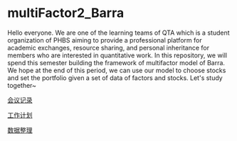 # multiFactor2_Barra
Hello everyone. We are one of the learning teams of QTA which is a student organization of PHBS aiming to provide a professional platform for academic exchanges, resource sharing, and personal inheritance for members who are interested in quantitative work. In this repository, we will spend this semester building the framework of multifactor model of Barra. We hope at the end of this period, we can use our model to choose stocks and set the portfolio given a set of data of factors and stocks. Let's study together~

[会议记录](https://docs.qq.com/doc/DZExDb015eUthZEpP?createTS=1601957812333&templateId=31227)

[工作计划](https://docs.qq.com/sheet/DZFNYbWpBVlZVbmVI?createTS=1601957602382&templateId=20001&tab=igiics)

[数据整理](https://docs.qq.com/sheet/DSnhmcnZtV2FkZlVx)
